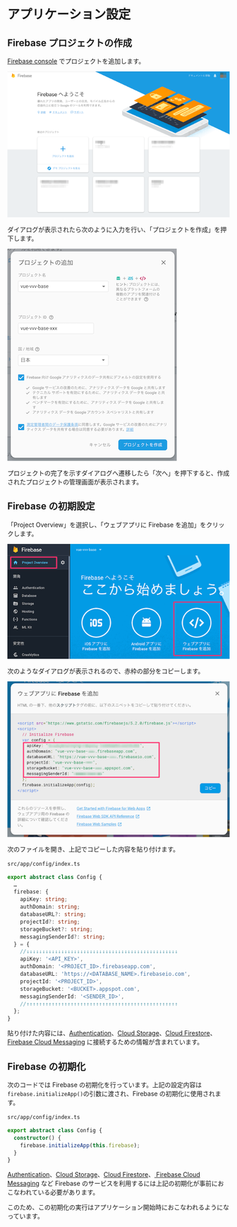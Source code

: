# アプリケーション設定

## Firebase プロジェクトの作成

[Firebase console](https://console.firebase.google.com/) でプロジェクトを追加します。

![](./images/firebase-console-1.png)

ダイアログが表示されたら次のように入力を行い、「プロジェクトを作成」を押下します。

![](./images/firebase-console-2.png)

プロジェクトの完了を示すダイアログへ遷移したら「次へ」を押下すると、作成されたプロジェクトの管理画面が表示されます。

## Firebase の初期設定

「Project Overview」を選択し、「ウェブアプリに Firebase を追加」をクリックします。

![](./images/firebase-init-1.png)

次のようなダイアログが表示されるので、赤枠の部分をコピーします。

![](./images/firebase-init-2.png)

次のファイルを開き、上記でコピーした内容を貼り付けます。

`src/app/config/index.ts`

```ts
export abstract class Config {
  …
  firebase: {
    apiKey: string;
    authDomain: string;
    databaseURL?: string;
    projectId?: string;
    storageBucket?: string;
    messagingSenderId?: string;
  } = {
    //↓↓↓↓↓↓↓↓↓↓↓↓↓↓↓↓↓↓↓↓↓↓↓↓↓↓↓↓↓↓↓↓↓↓↓↓↓↓↓↓↓↓↓↓↓↓↓↓
    apiKey: '<API_KEY>',
    authDomain: '<PROJECT_ID>.firebaseapp.com',
    databaseURL: 'https://<DATABASE_NAME>.firebaseio.com',
    projectId: '<PROJECT_ID>',
    storageBucket: '<BUCKET>.appspot.com',
    messagingSenderId: '<SENDER_ID>',
    //↑↑↑↑↑↑↑↑↑↑↑↑↑↑↑↑↑↑↑↑↑↑↑↑↑↑↑↑↑↑↑↑↑↑↑↑↑↑↑↑↑↑↑↑↑↑↑↑
  };
}
```

貼り付けた内容には、[Authentication](https://firebase.google.com/docs/auth/?hl=ja)、[Cloud Storage](https://firebase.google.com/docs/storage/?hl=ja)、[Cloud Firestore](https://firebase.google.com/docs/firestore/?hl=ja)、[
Firebase Cloud Messaging](https://firebase.google.com/docs/cloud-messaging/?hl=ja) に接続するための情報が含まれています。

## Firebase の初期化

次のコードでは Firebase の初期化を行っています。上記の設定内容は`firebase.initializeApp()`の引数に渡され、Firebase の初期化に使用されます。

`src/app/config/index.ts`

```ts
export abstract class Config {
  constructor() {
    firebase.initializeApp(this.firebase);
  }
}
```

[Authentication](https://firebase.google.com/docs/auth/?hl=ja)、[Cloud Storage](https://firebase.google.com/docs/storage/?hl=ja)、[Cloud Firestore](https://firebase.google.com/docs/firestore/?hl=ja)、[
Firebase Cloud Messaging](https://firebase.google.com/docs/cloud-messaging/?hl=ja) など Firebase のサービスを利用するには上記の初期化が事前におこなわれている必要があります。

このため、この初期化の実行はアプリケーション開始時におこなわれるようになっています。
